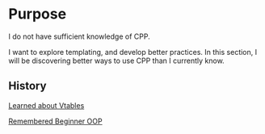 # Purpose
I do not have sufficient knowledge of CPP.

I want to explore templating, and develop better practices. In this section, I will be discovering better ways to use CPP than I currently know.

## History

[Learned about Vtables](/Learning/Language-Improvement/CPP/Vtables)

[Remembered Beginner OOP](/Learning/Language-Improvement/CPP/BeginnerOOP)
